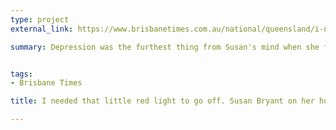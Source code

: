 ```yaml
---
type: project
external_link: https://www.brisbanetimes.com.au/national/queensland/i-needed-that-little-red-light-to-go-off-susan-bryant-on-her-husbands-suicide-20170707-gx71sg.html 

summary: Depression was the furthest thing from Susan's mind when she found out her husband had taken his own life.


tags: 
- Brisbane Times

title: I needed that little red light to go off. Susan Bryant on her husband's suicide

---
```

